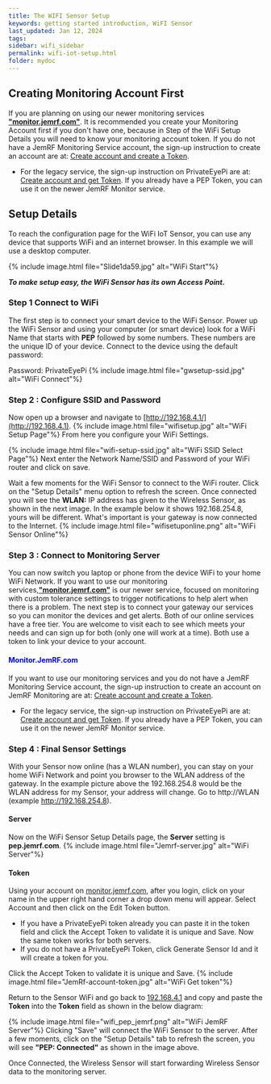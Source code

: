 ```yaml
---
title: The WIFI Sensor Setup
keywords: getting started introduction, WiFI Sensor
last_updated: Jan 12, 2024
tags:
sidebar: wifi_sidebar
permalink: wifi-iot-setup.html
folder: mydoc
---
```

## Creating Monitoring Account First
If you are planning on using our newer monitoring services [**"monitor.jemrf.com"**](https://monitor.jemrf.com). It is recommended you create your Monitoring Account first if you don't have one, because in Step of the WiFi Setup Details you will need to know your monitoring account token. If you do not have a JemRF Monitoring Service account, the sign-up instruction to create an account are at: [Create account and create a Token](jemrfregister.html).

* For the legacy service, the sign-up instruction  on PrivateEyePi are at: [Create account and get Token](pepregister.html). If you already have a PEP Token, you can use it on the newer JemRF Monitor service.

##  Setup Details
To reach the configuration page for the WiFi IoT Sensor, you can use any device that supports WiFi and an internet browser. In this example we will use a desktop computer.

{% include image.html file="Slide1da59.jpg" alt="WiFi Start"%}


***To make setup easy, the WiFi Sensor has its own Access Point.***

### Step 1 Connect to WiFi

The first step is to connect your smart device to the WiFi Sensor. Power up the WiFi Sensor and using your computer (or smart device) look for a WiFi Name that starts with **PEP** followed by some numbers. These numbers are the unique ID of your device. Connect to the device using the default password:

Password: PrivateEyePi
{% include image.html file="gwsetup-ssid.jpg" alt="WiFi Connect"%}


### Step 2 : Configure SSID and Password
Now open up a browser  and navigate to [http://192.168.4.1/](http://192.168.4.1).
{% include image.html file="wifisetup.jpg" alt="WiFi Setup Page"%}
From here you configure your WiFi Settings.

{% include image.html file="wifi-setup-ssid.jpg" alt="WiFi SSID Select Page"%}
Next enter the Network Name/SSID and Password of your WiFi router and click on save.

Wait a few moments for the WiFi Sensor to connect to the WiFi router. Click on the "Setup Details" menu option to refresh the screen. Once connected you will see the **WLAN:** IP address has given to the Wireless Sensor, as shown in the next image. In the example below it shows 192.168.254.8, yours will be different. What's important is your gateway is now connected to the Internet.
{% include image.html file="wifisetuponline.png" alt="WiFi Sensor Online"%}

### Step 3 : Connect to Monitoring Server
You can now switch you laptop or phone from the device WiFi to your home WiFi Network.
If you want to use our monitoring services,[**"monitor.jemrf.com"**](https://monitor.jemrf.com) is our newer service, focused on monitoring with custom tolerance settings to trigger notifications to help alert when there is a problem. The next step is to connect your gateway our services so you can monitor the devices and get alerts.  Both of our online services have a free tier. You are welcome to visit each to see which meets your needs and can sign up for both (only one will work at a time). Both use a token to link your device to your account.

#### <span style="color:blue">Monitor.JemRF.com</span>
If you want to use our monitoring services and you do not have a JemRF Monitoring Service account, the sign-up instruction to create an account on JemRF Monitoring are at: [Create account and create a Token](jemrfregister.html).

* For the legacy service, the sign-up instruction  on PrivateEyePi are at: [Create account and get Token](pepregister.html). If you already have a PEP Token, you can use it on the newer JemRF Monitor service.

### Step 4 : Final Sensor Settings
With your Sensor now online (has a WLAN number), you can stay on your home WiFi Network and point you browser to the WLAN address of the gateway. In the example picture above the 192.168.254.8 would be the WLAN address for my Sensor, your address will change. Go to http://WLAN (example http://192.168.254.8).
#### Server
Now on the WiFi Sensor Setup Details page, the **Server** setting is  **pep.jemrf.com**.
{% include image.html file="Jemrf-server.jpg" alt="WiFi Server"%}

#### Token
Using your account on [monitor.jemrf.com](https:/monitor.jemrf.com), after you login, click on your name in the upper right hand corner a drop down menu will appear. Select Account and then click on the Edit Token button.
 * If you have a PrivateEyePi token already you can paste it in the token field and click the Accept Token to validate it is unique and Save. Now the same token works for both servers.
 * If you do not have a PrivateEyePi Token, click Generate Sensor Id and it will create a token for you.

 Click the Accept Token to validate it is unique and Save.
{% include image.html file="JemRf-account-token.jpg" alt="WiFi Get token"%}

Return to the Sensor WiFi and go back to [192.168.4.1](http://192.168.4.1) and copy and paste the **Token** into the **Token**  field as shown in the below diagram:

{% include image.html file="wifi_pep_jemrf.png" alt="WiFi JemRF Server"%}
Clicking "Save" will connect the WiFi Sensor to the server.  After a few moments, click on the "Setup Details" tab to refresh the screen, you will see **"PEP: Connected"** as shown in the image above.

Once Connected, the Wireless Sensor will start forwarding Wireless Sensor data to the monitoring server.
